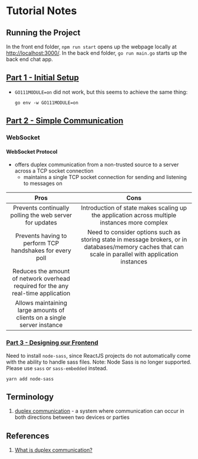 # Tutorial Notes

## Running the Project

In the front end folder, `npm run start` opens up the webpage locally at [http://localhost:3000/](http://localhost:3000/). In the back end folder, `go run main.go` starts up the back end chat app.

## [Part 1 - Initial Setup](https://tutorialedge.net/projects/chat-system-in-go-and-react/part-1-initial-setup/)

- `GO111MODULE=on` did not work, but this seems to achieve the same thing:

  ```[C++]
  go env -w GO111MODULE=on
  ```

## [Part 2 - Simple Communication](https://tutorialedge.net/projects/chat-system-in-go-and-react/part-2-simple-communication/)

### WebSocket

#### WebSocket Protocol

- offers duplex communication from a non-trusted source to a server across a TCP socket connection
  - maintains a single TCP socket connection for sending and listening to messages on

|                                       Pros                                        |                                                                          Cons                                                                          |
| :-------------------------------------------------------------------------------: | :----------------------------------------------------------------------------------------------------------------------------------------------------: |
|              Prevents continually polling the web server for updates              |                             Introduction of state makes scaling up the application across multiple instances more complex                              |
|             Prevents having to perform TCP handshakes for every poll              | Need to consider options such as storing state in message brokers, or in databases/memory caches that can scale in parallel with application instances |
| Reduces the amount of network overhead required for the any real-time application |                                                                                                                                                        |
|      Allows maintaining large amounts of clients on a single server instance      |                                                                                                                                                        |

### [Part 3 - Designing our Frontend](https://tutorialedge.net/projects/chat-system-in-go-and-react/part-3-designing-our-frontend/)

Need to install `node-sass`, since ReactJS projects do not automatically come with the ability to handle sass files.
Note: Node Sass is no longer supported. Please use `sass` or `sass-embedded` instead.

```shell
yarn add node-sass
```

## Terminology

1. [duplex communication][1] - a system where communication can occur in both directions between two devices or parties

## References

1. [What is duplex communication?][1]

[1]: https://www.pubnub.com/learn/glossary/duplex-communication/
